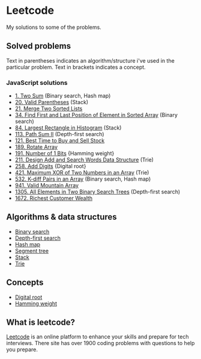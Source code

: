 # Leetcode

My solutions to some of the problems.

## Solved problems

Text in parentheses indicates an algorithm/structure i've used in the particular problem. Text in brackets indicates a concept.

### JavaScript solutions

* [1. Two Sum](problems/1/) (Binary search, Hash map)
* [20. Valid Parentheses](problems/20/) (Stack)
* [21. Merge Two Sorted Lists](problems/21/)
* [34. Find First and Last Position of Element in Sorted Array](problems/34) (Binary search)
* [84. Largest Rectangle in Histogram](problems/84/) (Stack)
* [113. Path Sum II](problems/113/) (Depth-first search)
* [121. Best Time to Buy and Sell Stock](problems/121/)
* [189. Rotate Array](problems/189/)
* [191. Number of 1 Bits](problems/191/) {Hamming weight}
* [211. Design Add and Search Words Data Structure](problems/211/) (Trie)
* [258. Add Digits](problems/258/) {Digital root}
* [421. Maximum XOR of Two Numbers in an Array](problems/421/) (Trie)
* [532. K-diff Pairs in an Array](problems/532/) (Binary search, Hash map)
* [941. Valid Mountain Array](problems/941/)
* [1305. All Elements in Two Binary Search Trees](problems/1305/) (Depth-first search)
* [1672. Richest Customer Wealth](problems/1672/)

## Algorithms & data structures

* [Binary search](https://en.wikipedia.org/wiki/Binary_search_algorithm)
* [Depth-first search](https://en.wikipedia.org/wiki/Depth-first_search)
* [Hash map](https://en.wikipedia.org/wiki/Hash_table)
* [Segment tree](https://en.wikipedia.org/wiki/Segment_tree)
* [Stack](https://en.wikipedia.org/wiki/Stack_(abstract_data_type))
* [Trie](https://en.wikipedia.org/wiki/Trie)

## Concepts

* [Digital root](https://en.wikipedia.org/wiki/Digital_root)
* [Hamming weight](https://en.wikipedia.org/wiki/Hamming_weight)

## What is leetcode?

[Leetcode](https://leetcode.com/) is an online platform to enhance your skills and prepare for tech interviews. There site has over 1900 coding problems with questions to help you prepare.

